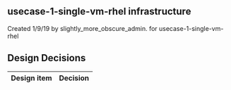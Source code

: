 ## usecase-1-single-vm-rhel infrastructure

Created 1/9/19 by slightly_more_obscure_admin. for usecase-1-single-vm-rhel


## Design Decisions
| Design item                | Decision|
| :----------------------------------- | :--------------------------------------------------------------------------------|
